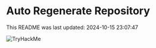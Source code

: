 # Auto Regenerate Repository

This README was last updated: 2024-10-15 23:07:47

 ![TryHackMe](https://tryhackme.com/badge/533634)